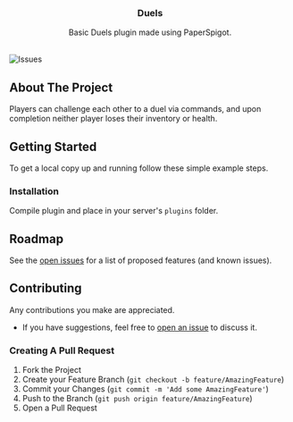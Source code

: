 <br/>
<p align="center">
  <h3 align="center">Duels</h3>

  <p align="center">
    Basic Duels plugin made using PaperSpigot.
    <br/>
    <br/>
  </p>
</p>

![Issues](https://img.shields.io/github/issues/dkf-lab/Duels) 

## About The Project

Players can challenge each other to a duel via commands, and upon completion neither player loses their inventory or health.

## Getting Started

To get a local copy up and running follow these simple example steps.

### Installation

Compile plugin and place in your server's `plugins` folder.

## Roadmap

See the [open issues](https://github.com/dkf-lab/Duels/issues) for a list of proposed features (and known issues).

## Contributing

Any contributions you make are appreciated.
* If you have suggestions, feel free to [open an issue](https://github.com/dkf-lab/Duels/issues/new) to discuss it.

### Creating A Pull Request

1. Fork the Project
2. Create your Feature Branch (`git checkout -b feature/AmazingFeature`)
3. Commit your Changes (`git commit -m 'Add some AmazingFeature'`)
4. Push to the Branch (`git push origin feature/AmazingFeature`)
5. Open a Pull Request
